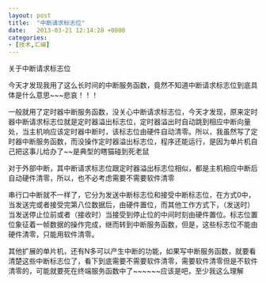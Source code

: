 ```yaml
---
layout: post
title:  "中断请求标志位"
date:   2013-03-21 12:14:28 +0800
categories: 
- [技术,汇编]
---
```


关于中断请求标志位

今天才发现我用了这么长时间的中断服务函数，竟然不知道中断请求标志位到底具体是什么意思\~\~\~悲哀！！！


一般就用了定时器中断服务函数，没关心中断请求标志位，今天才发现，原来定时器中断请求标志位就是定时器溢出标志位，定时器溢出时自动跳到相应中断向量处，当主机响应该定时器中断时，该标志位由硬件自动清零。所以，我虽然写了定时器中断服务函数，而没操作定时器溢出标志位，程序还能运行，是因为单片机自己把这事儿给办了~~是典型的瞎猫碰到死老鼠

 

对于外部中断，其中断请求标志位跟定时器溢出标志位相似，都是主机相应中断后自动硬件清零，所以，也不必考虑需要不需要软件清零

 

串行口中断就不一样了，它分为发送中断标志位和接受中断标志位，在方式0中，当发送完或者接受完第八位数据后，由硬件置位，而其他工作方式下，（发送时）当发送停止位前或者（接收时）当接受到停止位的中间时刻由硬件置位。标志位置位象征着一帧数据的操作完成，继而转到中断服务函数，但是，这些标志位不能由硬件清零，只能用软件清零。

 

其他扩展的单片机，还有N多可以产生中断的功能，如果写中断服务函数，就要看清楚这些中断标志位了，看下到底需要不需要软件清零，需要软件清零但是不软件清零的，可能就要死在终端服务函数中了\~\~\~\~\~\~应该是吧，至少我这么理解